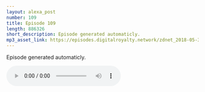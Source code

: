 ```yaml
---
layout: alexa_post
number: 109
title: Episode 109
length: 886326
short_description: Episode generated automaticly.
mp3_asset_link: https://episodes.digitalroyalty.network/zdnet_2018-05-31_01-00-04.mp3
---
```


Episode generated automaticly.

<audio controls>
    <source src="{{ page.mp3_asset_link }}" type="audio/mpeg">
</audio>